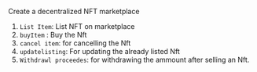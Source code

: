 Create a decentralized NFT marketplace
1. `List Item`: List NFT on marketplace
2. `buyItem` : Buy the Nft
3. `cancel item`: for cancelling the Nft
4. `updatelisting`: For updating the already listed Nft
5. `Withdrawl proceedes`: for withdrawing the ammount after selling an Nft.